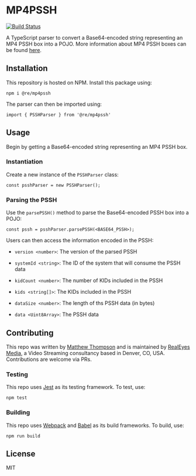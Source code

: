 # MP4PSSH

[![Build Status](https://travis-ci.org/realeyes-media/mp4pssh.svg?branch=master)](https://travis-ci.org/realeyes-media/mp4pssh)

A TypeScript parser to convert a Base64-encoded string representing an MP4 PSSH box into a POJO. More information about MP4 PSSH boxes can be found [here](https://w3c.github.io/encrypted-media/format-registry/initdata/cenc.html#common-system).

## Installation

This repository is hosted on NPM. Install this package using:

`npm i @re/mp4pssh`

The parser can then be imported using:

`import { PSSHParser } from '@re/mp4pssh'`

## Usage

Begin by getting a Base64-encoded string representing an MP4 PSSH box.

### Instantiation

Create a new instance of the `PSSHParser` class:

`const psshParser = new PSSHParser();`

### Parsing the PSSH

Use the `parsePSSH()` method to parse the Base64-encoded PSSH box into a POJO:

`const pssh = psshParser.parsePSSH(<BASE64_PSSH>);`

Users can then access the information encoded in the PSSH:

-   `version <number>`: The version of the parsed PSSH

-   `systemId <string>`: The ID of the system that will consume the PSSH data

-   `kidCount <number>`: The number of KIDs included in the PSSH

-   `kids <string[]>`: The KIDs included in the PSSH

-   `dataSize <number>`: The length of ths PSSH data (in bytes)

-   `data <Uint8Array>`: The PSSH data

## Contributing

This repo was written by [Matthew Thompson](https://github.com/realeyes-matthew) and is maintained by [RealEyes Media](http://realeyes.com), a Video Streaming consultancy based in Denver, CO, USA. Contributions are welcome via PRs.

### Testing

This repo uses [Jest](https://github.com/facebook/jest) as its testing framework. To test, use:

`npm test`

### Building

This repo uses [Webpack](https://github.com/webpack/webpack) and [Babel](https://github.com/babel/babel) as its build frameworks. To build, use:

`npm run build`

## License

MIT

